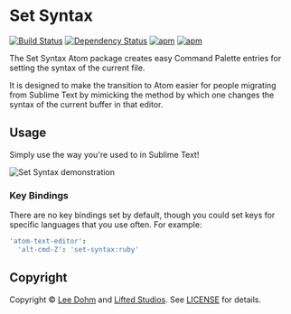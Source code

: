 # Set Syntax
[![Build Status](https://travis-ci.org/lee-dohm/set-syntax.svg?branch=master)](https://travis-ci.org/lee-dohm/set-syntax)
[![Dependency Status](https://david-dm.org/lee-dohm/set-syntax.svg)](https://david-dm.org/lee-dohm/set-syntax)
[![apm](https://img.shields.io/apm/v/set-syntax.svg?maxAge=2592000)](https://atom.io/packages/set-syntax)
[![apm](https://img.shields.io/apm/dm/set-syntax.svg?maxAge=2592000)](https://atom.io/packages/set-syntax)

The Set Syntax Atom package creates easy Command Palette entries for setting the syntax of the current file.

It is designed to make the transition to Atom easier for people migrating from Sublime Text by mimicking the method by which one changes the syntax of the current buffer in that editor.

## Usage

Simply use the way you're used to in Sublime Text!

![Set Syntax demonstration](https://raw.githubusercontent.com/lee-dohm/set-syntax/master/set-syntax.gif)

### Key Bindings

There are no key bindings set by default, though you could set keys for specific languages that you use often. For example:

```coffee
'atom-text-editor':
  'alt-cmd-Z': 'set-syntax:ruby'
```

## Copyright

Copyright &copy; [Lee Dohm](http://www.lee-dohm.com) and [Lifted Studios](http://www.liftedstudios.com). See [LICENSE](https://github.com/lee-dohm/set-syntax/blob/master/LICENSE.md) for details.
